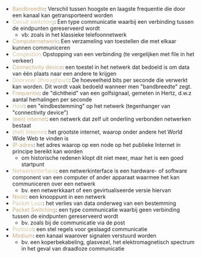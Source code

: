 - <span style="color:#c8ab83;">Bandbreedte</span>: Verschil tussen hoogste en laagste frequentie die door een kanaal kan getransporteerd worden
- <span style="color:#d3c3a2;">Circuit switching</span>: Een type communicatie waarbij een verbinding tussen de eindpunten gereserveerd wordt
	- vb: zoals in het klassieke telefoonnetwerk
- <span style="color:#c8ab83;">Computernetwerk</span>: Een verzameling van toestellen die met elkaar kunnen communiceren
- <span style="color:#d3c3a2;">Congestion</span> Opstopping van een verbinding (te vergelijken met file in het verkeer)
- <span style="color:#c8ab83;">Connectivity device</span>: een toestel in het netwerk dat bedoeld is om data van één plaats naar een andere te krijgen
- <span style="color:#d3c3a2;">Doorvoer (throughput)</span>: De hoeveelheid bits per seconde die verwerkt kan worden. Dit wordt vaak bedoeld wanneer men "bandbreedte" zegt.
- <span style="color:#c8ab83;">Frequentie</span>: de "dichtheid" van een golfsignaal, gemeten in Hertz, d.w.z aantal herhalingen per seconde
- <span style="color:#d3c3a2;">Host</span>: een "eindbestemming" op het netwerk (tegenhanger van "connectivity device")
- <span style="color:#c8ab83;">(een) internet</span>: een netwerk dat zelf uit onderling verbonden netwerken bestaat
- <span style="color:#d3c3a2;">(het) Internet</span>: het grootste internet, waarop onder andere het World Wide Web te vinden is
- <span style="color:#c8ab83;">IP-adres</span>: het adres waarop op een node op het publieke Internet in principe bereikt kan worden
	- om historische redenen klopt dit niet meer, maar het is een goed startpunt
- <span style="color:#d3c3a2;">Netwerkinterface</span>: een netwerkinterface is een hardware- of software component van een computer of ander apparaat waarmee het kan communiceren over een netwerk
	- bv. een netwerkkaart of een gevirtualiseerde versie hiervan
- <span style="color:#c8ab83;">Node</span>: een knooppunt in een netwerk
- <span style="color:#d3c3a2;">Packet Loss</span>: het verlies van data onderweg van een bestemming
- <span style="color:#c8ab83;">Packet Switching</span>: een type communicatie waarbij geen verbinding tussen de eindpunten gereserveerd wordt
	- bv. zoals bij de communicatie via de post
- <span style="color:#d3c3a2;">Protocol</span>: een stel regels voor geslaagd communicatie
- <span style="color:#c8ab83;">Medium</span>: een kanaal waarover signalen verstuurd worden 
	- bv. een koperbekabeling, glasvezel, het elektromagnetisch spectrum in het geval van draadloze communicatie